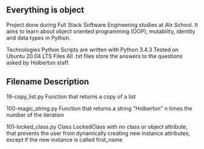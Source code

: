 ## Everything is object
Project done during Full Stack Software Engineering studies at Alx School. It aims to learn about object oriented programming (OOP), mutability, identity and data types in Python.

Technologies
Python Scripts are written with Python 3.4.3
Tested on Ubuntu 20.04 LTS
Files
All .txt files store the answers to the questions asked by Holberton staff.

## Filename	  Description
19-copy_list.py	Function that returns a copy of a list

100-magic_string.py	Function that returns a string "Holberton" n times the number of the iteration

101-locked_class.py	Class LockedClass with no class or object attribute, that prevents the user from dynamically creating new instance attributes, except if the new instance is called first_name
